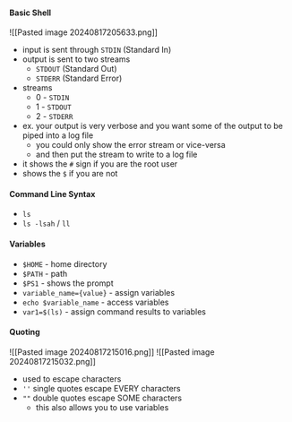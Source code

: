 #### Basic Shell
![[Pasted image 20240817205633.png]]
- input is sent through `STDIN` (Standard In)
- output is sent to two streams
	- `STDOUT` (Standard Out)
	- `STDERR` (Standard Error)
- streams
	- 0 - `STDIN`
	- 1 - `STDOUT`
	- 2 - `STDERR`
- ex. your output is very verbose and you want some of the output to be piped into a log file
	- you could only show the error stream or vice-versa
	- and then put the stream to write to a log file
- it shows the `#` sign if you are the root user
- shows the `$` if you are not

#### Command Line Syntax
- `ls`
- `ls -lsah` / `ll`

#### Variables
- `$HOME` - home directory
- `$PATH` - path
- `$PS1` - shows the prompt
- `variable_name={value}` - assign variables
- `echo $variable_name` -  access variables
- `var1=$(ls)` - assign command results to variables

#### Quoting
![[Pasted image 20240817215016.png]]
![[Pasted image 20240817215032.png]]
- used to escape characters
- `''` single quotes escape EVERY characters
- `""` double quotes escape SOME characters
	- this also allows you to use variables


